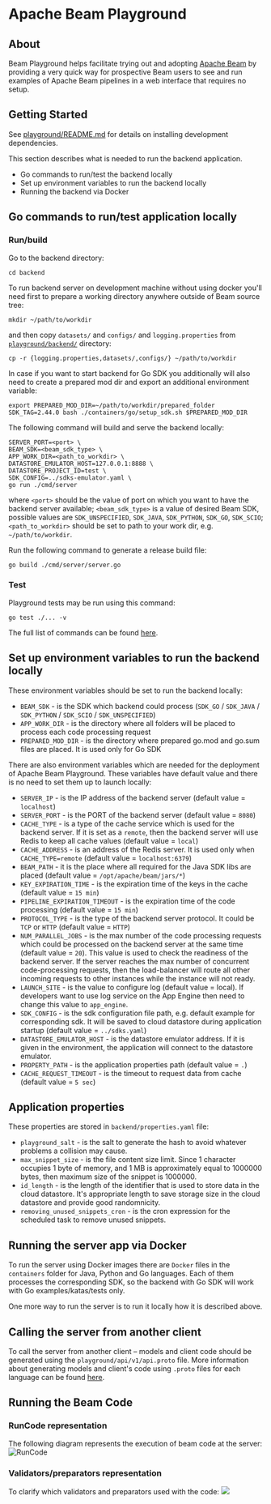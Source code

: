 <!--
    Licensed to the Apache Software Foundation (ASF) under one
    or more contributor license agreements.  See the NOTICE file
    distributed with this work for additional information
    regarding copyright ownership.  The ASF licenses this file
    to you under the Apache License, Version 2.0 (the
    "License"); you may not use this file except in compliance
    with the License.  You may obtain a copy of the License at

      http://www.apache.org/licenses/LICENSE-2.0

    Unless required by applicable law or agreed to in writing,
    software distributed under the License is distributed on an
    "AS IS" BASIS, WITHOUT WARRANTIES OR CONDITIONS OF ANY
    KIND, either express or implied.  See the License for the
    specific language governing permissions and limitations
    under the License.
-->

# Apache Beam Playground

## About

Beam Playground helps facilitate trying out and adopting [Apache Beam](https://beam.apache.org/) by providing a very
quick way for prospective Beam users to see and run examples of Apache Beam pipelines in a web interface that requires
no setup.

## Getting Started

See [playground/README.md](../README.md) for details on installing development dependencies.

This section describes what is needed to run the backend application.

- Go commands to run/test the backend locally
- Set up environment variables to run the backend locally
- Running the backend via Docker

## Go commands to run/test application locally

### Run/build
Go to the backend directory:

```shell
cd backend
```

To run backend server on development machine without using docker you'll need first to prepare a working directory anywhere outside of Beam source tree:
```shell
mkdir ~/path/to/workdir
```
and then copy `datasets/` and `configs/` and `logging.properties` from [`playground/backend/`](/playground/backend/) directory:
```shell
cp -r {logging.properties,datasets/,configs/} ~/path/to/workdir
```

In case if you want to start backend for Go SDK you additionally will also need to create a prepared mod dir and export an additional environment variable:
```shell
export PREPARED_MOD_DIR=~/path/to/workdir/prepared_folder
SDK_TAG=2.44.0 bash ./containers/go/setup_sdk.sh $PREPARED_MOD_DIR
```

The following command will build and serve the backend locally:

```shell
SERVER_PORT=<port> \
BEAM_SDK=<beam_sdk_type> \
APP_WORK_DIR=<path_to_workdir> \
DATASTORE_EMULATOR_HOST=127.0.0.1:8888 \
DATASTORE_PROJECT_ID=test \
SDK_CONFIG=../sdks-emulator.yaml \
go run ./cmd/server
```

where `<port>` should be the value of port on which you want to have the backend server available; `<beam_sdk_type>` is a value of desired Beam SDK, possible values are `SDK_UNSPECIFIED`, `SDK_JAVA`, `SDK_PYTHON`, `SDK_GO`, `SDK_SCIO`; `<path_to_workdir>` should be set to path to your work dir, e.g. `~/path/to/workdir`.

Run the following command to generate a release build file:

```shell
go build ./cmd/server/server.go
```

### Test
Playground tests may be run using this command:

```shell
go test ./... -v
```

The full list of commands can be found [here](https://pkg.go.dev/cmd/go).

## Set up environment variables to run the backend locally

These environment variables should be set to run the backend locally:

- `BEAM_SDK` - is the SDK which backend could process (`SDK_GO` / `SDK_JAVA` / `SDK_PYTHON` / `SDK_SCIO` / `SDK_UNSPECIFIED`)
- `APP_WORK_DIR` - is the directory where all folders will be placed to process each code processing request
- `PREPARED_MOD_DIR` - is the directory where prepared go.mod and go.sum files are placed. It is used only for Go SDK

There are also environment variables which are needed for the deployment of Apache Beam Playground. These variables have
default value and there is no need to set them up to launch locally:

- `SERVER_IP` - is the IP address of the backend server (default value = `localhost`)
- `SERVER_PORT` - is the PORT of the backend server (default value = `8080`)
- `CACHE_TYPE` - is a type of the cache service which is used for the backend server. If it is set as a `remote`, then
  the backend server will use Redis to keep all cache values (default value = `local`)
- `CACHE_ADDRESS` - is an address of the Redis server. It is used only when `CACHE_TYPE=remote` (default value
  = `localhost:6379`)
- `BEAM_PATH` - it is the place where all required for the Java SDK libs are placed
  (default value = `/opt/apache/beam/jars/*`)
- `KEY_EXPIRATION_TIME` - is the expiration time of the keys in the cache (default value = `15 min`)
- `PIPELINE_EXPIRATION_TIMEOUT` - is the expiration time of the code processing (default value = `15 min`)
- `PROTOCOL_TYPE` - is the type of the backend server protocol. It could be `TCP` or `HTTP` (default value = `HTTP`)
- `NUM_PARALLEL_JOBS` - is the max number of the code processing requests which could be processed on the backend server
  at the same time (default value = `20`). This value is used to check the readiness of the backend server. If the
  server reaches the max number of concurrent code-processing requests, then the load-balancer will route all other
  incoming requests to other instances while the instance will not ready.
- `LAUNCH_SITE` - is the value to configure log (default value = local). If developers want to use log service on the
  App Engine then need to change this value to `app_engine`.
- `SDK_CONFIG` - is the sdk configuration file path, e.g. default example for corresponding sdk. It will be saved to cloud datastore during application startup (default value = `../sdks.yaml`)
- `DATASTORE_EMULATOR_HOST` - is the datastore emulator address. If it is given in the environment, the application will connect to the datastore emulator.
- `PROPERTY_PATH` - is the application properties path (default value = `.`)
- `CACHE_REQUEST_TIMEOUT` - is the timeout to request data from cache (default value = `5 sec`)

## Application properties

These properties are stored in `backend/properties.yaml` file:

- `playground_salt` - is the salt to generate the hash to avoid whatever problems a collision may cause.
- `max_snippet_size` - is the file content size limit. Since 1 character occupies 1 byte of memory, and 1 MB is approximately equal to 1000000 bytes, then maximum size of the snippet is 1000000.
- `id_length` - is the length of the identifier that is used to store data in the cloud datastore. It's appropriate length to save storage size in the cloud datastore and provide good randomnicity.
- `removing_unused_snippets_cron` - is the cron expression for the scheduled task to remove unused snippets.

## Running the server app via Docker

To run the server using Docker images there are `Docker` files in the `containers` folder for Java, Python and Go
languages. Each of them processes the corresponding SDK, so the backend with Go SDK will work with Go
examples/katas/tests only.

One more way to run the server is to run it locally how it is described above.

## Calling the server from another client

To call the server from another client – models and client code should be generated using the
`playground/api/v1/api.proto` file. More information about generating models and client's code using `.proto`
files for each language can be found [here](https://grpc.io/docs/languages/).

## Running the Beam Code
### RunCode representation
The following diagram represents the execution of beam code at the server:
![RunCode](RunCodeDiagram.png)

### Validators/preparators representation
To clarify which validators and preparators used with the code:
![](ValidatorsPreparators.png)
